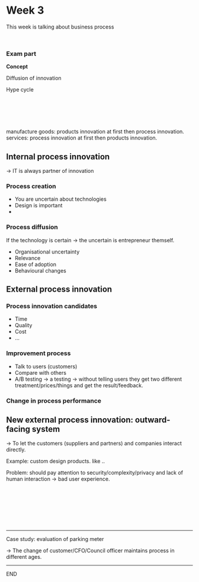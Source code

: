 # Week 3
This week is talking about business process

<br/>

### Exam part

**Concept**

Diffusion of innovation

Hype cycle


<br/>
<br/><br/>
<br/>


manufacture goods: products innovation at first then process innovation.
services: process innovation at first then products innovation.

## Internal process innovation

-> IT is always partner of innovation

### Process creation

* You are uncertain about technologies
* Design is important
* ​

### Process diffusion

If the technology is certain -> the uncertain is entrepreneur themself.

* Organisational uncertainty
* Relevance
* Ease of adoption
* Behavioural changes

### 


## External process innovation

### Process innovation candidates

* Time
* Quality
* Cost
* ...

### Improvement process

* Talk to users (customers)
* Compare with others
* A/B testing -> a testing -> without telling users they get two different treatment/prices/things and get the result/feedback.


### Change in process performance


## New external process innovation: outward-facing system

-> To let the customers (suppliers and partners) and companies interact directly.

Example: custom design products. like ..

Problem: should pay attention to security/complexity/privacy and lack of human interaction -> bad user experience.






<br/><br/><br/><br/><br/><br/>
<hr>
Case study: evaluation of parking meter

-> The change of customer/CFO/Council officer maintains process in different ages.



---

END
